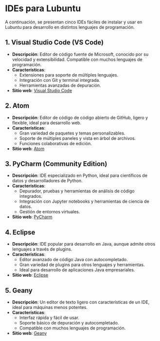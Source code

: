 # IDEs para Lubuntu

A continuación, se presentan cinco IDEs fáciles de instalar y usar en Lubuntu para desarrollo en distintos lenguajes de programación.

## 1. Visual Studio Code (VS Code)
- **Descripción**: Editor de código fuente de Microsoft, conocido por su velocidad y extensibilidad. Compatible con muchos lenguajes de programación.
- **Características**:
  - Extensiones para soporte de múltiples lenguajes.
  - Integración con Git y terminal integrada.
  - Herramientas avanzadas de depuración.
- **Sitio web**: [Visual Studio Code](https://code.visualstudio.com/)

## 2. Atom
- **Descripción**: Editor de código de código abierto de GitHub, ligero y flexible, ideal para desarrollo web.
- **Características**:
  - Gran variedad de paquetes y temas personalizables.
  - Soporte de múltiples paneles y vista en árbol de archivos.
  - Funciones colaborativas de edición.
- **Sitio web**: [Atom](https://atom.io/)

## 3. PyCharm (Community Edition)
- **Descripción**: IDE especializado en Python, ideal para científicos de datos y desarrolladores de Python.
- **Características**:
  - Depurador, pruebas y herramientas de análisis de código integrados.
  - Integración con Jupyter notebooks y herramientas de ciencia de datos.
  - Gestión de entornos virtuales.
- **Sitio web**: [PyCharm](https://www.jetbrains.com/pycharm/)

## 4. Eclipse
- **Descripción**: IDE popular para desarrollo en Java, aunque admite otros lenguajes a través de plugins.
- **Características**:
  - Editor avanzado de código Java con autocompletado.
  - Gran variedad de plugins para otros lenguajes y herramientas.
  - Ideal para desarrollo de aplicaciones Java empresariales.
- **Sitio web**: [Eclipse](https://www.eclipse.org/)

## 5. Geany
- **Descripción**: Un editor de texto ligero con características de un IDE, ideal para máquinas menos potentes.
- **Características**:
  - Interfaz rápida y fácil de usar.
  - Soporte básico de depuración y autocompletado.
  - Compatible con muchos lenguajes de programación.
- **Sitio web**: [Geany](https://www.geany.org/)

